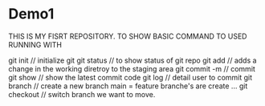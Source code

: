 # Demo1
THIS IS MY FISRT REPOSITORY. TO SHOW BASIC COMMAND TO USED RUNNING WITH 
<br>

git init  // initialize git 
git status  // to show status of git repo
git add  //  adds a change in the working diretroy to the staging area
git commit -m // commit 
git show  // show the latest commit code
git log  // detail user to commit 
git branch  // create a new branch main = feature branche's are create ...
git checkout  //  switch branch we want to move.   
